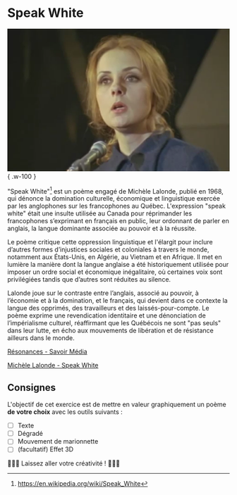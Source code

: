 # Speak White

![](./speak-white.png){ .w-100 }

"Speak White"[^speakwhite] est un poème engagé de Michèle Lalonde, publié en 1968, qui dénonce la domination culturelle, économique et linguistique exercée par les anglophones sur les francophones au Québec. L'expression "speak white" était une insulte utilisée au Canada pour réprimander les francophones s’exprimant en français en public, leur ordonnant de parler en anglais, la langue dominante associée au pouvoir et à la réussite.

Le poème critique cette oppression linguistique et l'élargit pour inclure d’autres formes d’injustices sociales et coloniales à travers le monde, notamment aux États-Unis, en Algérie, au Vietnam et en Afrique. Il met en lumière la manière dont la langue anglaise a été historiquement utilisée pour imposer un ordre social et économique inégalitaire, où certaines voix sont privilégiées tandis que d’autres sont réduites au silence.

Lalonde joue sur le contraste entre l’anglais, associé au pouvoir, à l’économie et à la domination, et le français, qui devient dans ce contexte la langue des opprimés, des travailleurs et des laissés-pour-compte. Le poème exprime une revendication identitaire et une dénonciation de l’impérialisme culturel, réaffirmant que les Québécois ne sont "pas seuls" dans leur lutte, en écho aux mouvements de libération et de résistance ailleurs dans le monde.

[Résonances - Savoir Média](https://youtu.be/Nt6VzbPsQgc)

[Michèle Lalonde - Speak White](https://www.youtube.com/watch?v=0hsifsVi2po)

[^speakwhite]: <https://en.wikipedia.org/wiki/Speak_White>

## Consignes

L'objectif de cet exercice est de mettre en valeur graphiquement un poème **de votre choix** avec les outils suivants : 

- [ ] Texte
- [ ] Dégradé
- [ ] Mouvement de marionnette
- [ ] (facultatif) Effet 3D

🎨🎨🎨 Laissez aller votre créativité ! 🎨🎨🎨
